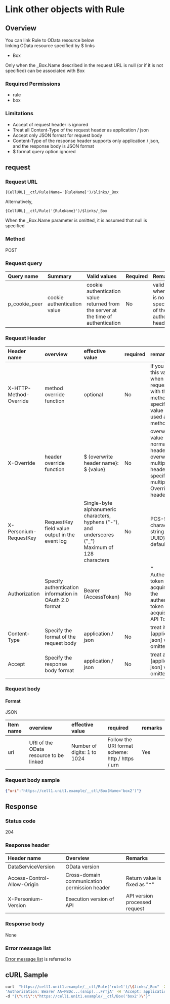 # Link other objects with Rule
## Overview
You can link Rule to OData resource below  
linking OData resource specified by $ links
* Box

Only when the _Box.Name described in the request URL is null (or if it is not specified) can be associated with Box

### Required Permissions

* rule
* box

### Limitations
* Accept of request header is ignored
* Treat all Content-Type of the request header as application / json
* Accept only JSON format for request body
* Content-Type of the response header supports only application / json, and the response body is JSON format
* $ format query option ignored

## request
### Request URL
```
{CellURL}__ctl/Rule(Name='{RuleName}')/$links/_Box
```
Alternatively,
```
{CellURL}__ctl/Rule('{RuleName}')/$links/_Box
```

When the \_Box.Name parameter is omitted, it is assumed that null is specified

### Method
POST

### Request query
| Query name | Summary | Valid values | Required | Remarks |
|:--|:--|:--|:--|:--|
| p_cookie_peer | cookie authentication value | cookie authentication value returned from the server at the time of authentication | No | valid only when there is no specification of the authorization header | specify when using cookie authentication information |

### Request Header
| Header name | overview | effective value | required | remarks |
|:--|:--|:--|:--|:--|
| X-HTTP-Method-Override | method override function | optional | No | If you specify this value when requesting with the POST method, the specified value will be used as a method. |
| X-Override | header override function | $ {overwrite header name}: $ {value} | No | overwrites the value of normal HTTP header. To overwrite multiple headers, specify multiple X-Override headers. |
| X-Personium-RequestKey |RequestKey field value output in the event log|Single-byte alphanumeric characters, hyphens ("-"), and underscores ("_")<br>Maximum of 128 characters|No|PCS-${32 character string with UUID} by default|
| Authorization | Specify authentication information in OAuth 2.0 format | Bearer {AccessToken} | No | * Authentication token acquired with the authentication token acquisition API Token |
| Content-Type | Specify the format of the request body | application / json | No | treat it as [application / json] when omitted |
| Accept | Specify the response body format | application / json | No | treat as [application / json] when omitted |
### Request body
#### Format
JSON

| Item name | overview | effective value | required | remarks |
|:--|:--|:--|:--|:--|
| uri | URI of the OData resource to be linked | Number of digits: 1 to 1024 | Follow the URI format <br> scheme: http / https / urn | Yes ||

### Request body sample
```JSON
{"uri":"https://cell1.unit1.example/__ctl/Box(Name='box2')"}
```

## Response
### Status code
204

### Response header
| Header name | Overview | Remarks |
|:--|:--|:--|
| DataServiceVersion | OData version ||
| Access-Control-Allow-Origin | Cross-domain communication permission header | Return value is fixed as "*"
| X-Personium-Version | Execution version of API | API version processed request |
### Response body
None

### Error message list
[Error message list](004_Error_Messages.md) is referred to


## cURL Sample

```sh
curl  "https://cell1.unit1.example/__ctl/Rule('rule1')/\$links/_Box" -X POST -i -H \
'Authorization: Bearer AA~PBDc...(snip)...FrTjA' -H 'Accept: application/json' \
-d "{\"uri\":\"https://cell1.unit1.example/__ctl/Box('box2')\"}"
```
